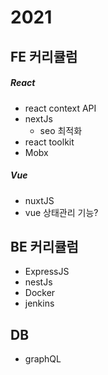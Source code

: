 # 2021
## FE 커리큘럼

##### React

* react context API
* nextJs 
  * seo 최적화
* react toolkit
* Mobx

##### Vue

* nuxtJS
* vue 상태관리 기능?



## BE 커리큘럼

* ExpressJS
* nestJs 
* Docker
* jenkins

## DB
* graphQL

